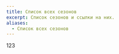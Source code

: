 ```yaml
---
title: Список всех сезонов
excerpt: Список сезонов и ссылки на них.
aliases:
  - Список всех сезонов
---
```


123
